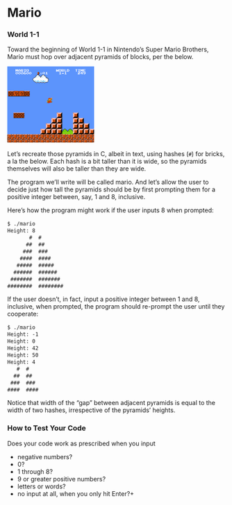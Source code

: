 # Mario

### World 1-1

Toward the beginning of World 1-1 in Nintendo’s Super Mario Brothers, Mario must hop over adjacent pyramids of blocks, per the below.

![Alt text](img/pyramids.png)

Let’s recreate those pyramids in C, albeit in text, using hashes (``#``) for bricks, a la the below. Each hash is a bit taller than it is wide, so the pyramids themselves will also be taller than they are wide.

The program we’ll write will be called mario. And let’s allow the user to decide just how tall the pyramids should be by first prompting them for a positive integer between, say, 1 and 8, inclusive.

Here’s how the program might work if the user inputs 8 when prompted:

```
$ ./mario
Height: 8
       #  #
      ##  ##
     ###  ###
    ####  ####
   #####  #####
  ######  ######
 #######  #######
########  ########
```

If the user doesn’t, in fact, input a positive integer between 1 and 8, inclusive, when prompted, the program should re-prompt the user until they cooperate:

```
$ ./mario
Height: -1
Height: 0
Height: 42
Height: 50
Height: 4
   #  #
  ##  ##
 ###  ###
####  ####
```

Notice that width of the “gap” between adjacent pyramids is equal to the width of two hashes, irrespective of the pyramids’ heights.

### How to Test Your Code

Does your code work as prescribed when you input

- negative numbers?
- 0?
- 1 through 8?
- 9 or greater positive numbers?
- letters or words?
- no input at all, when you only hit Enter?+
